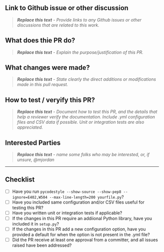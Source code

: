 ## Link to Github issue or other discussion

> _**Replace this text** - Provide links to any Github issues or other discussions that are related to this work._

## What does thie PR do?

> _**Replace this text** - Explain the purpose/justification of this PR._

## What changes were made?

> _**Replace this text** - State clearly the direct additions or modifications made in this pull request._

## How to test / veryify this PR?

> _**Replace this text** - Document how to test this PR, and the details that help a reviewer verify the documentation. Include .yml configuration files and CSV data if possible. Unit or integration tests are also appreciated._

## Interested Parties

> _**Replace this text** - name some folks who may be interested, or, if unsure, @mjordan_

---

## Checklist

* [ ] Have you run `pycodestyle --show-source --show-pep8 --ignore=E402,W504 --max-line-length=200 yourfile.py`? 
* [ ] Have you included same configuration and/or CSV files useful for testing this PR?
* [ ] Have you written unit or integration tests if applicable?
* [ ] If the changes in this PR require an addiional Python library, have you included it in `setup.py`?
* [ ] If the changes in this PR add a new configuration option, have you provided a default for when the option is not present in the .yml file?
* [ ] Did the PR receive at least one approval from a committer, and all issues raised have been addressed?
